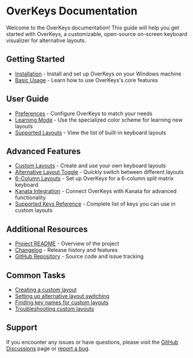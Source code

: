 # OverKeys Documentation

Welcome to the OverKeys documentation! This guide will help you get started with OverKeys, a customizable, open-source on-screen keyboard visualizer for alternative layouts.

## Getting Started

- [Installation](getting-started/installation.md) - Install and set up OverKeys on your Windows machine
- [Basic Usage](user-guide/basic-usage.md) - Learn how to use OverKeys's core features

## User Guide

- [Preferences](user-guide/preferences.md) - Configure OverKeys to match your needs
- [Learning Mode](user-guide/learning-mode.md) - Use the specialized color scheme for learning new layouts
- [Supported Layouts](../README.md#features) - View the list of built-in keyboard layouts

## Advanced Features

- [Custom Layouts](advanced/custom-layouts.md) - Create and use your own keyboard layouts
- [Alternative Layout Toggle](advanced/alternative-layouts.md) - Quickly switch between different layouts
- [6-Column Layouts](advanced/6-column-layouts.md) - Set up OverKeys for a 6-column split matrix keyboard
- [Kanata Integration](advanced/kanata-integration.md) - Connect OverKeys with Kanata for advanced functionality
- [Supported Keys Reference](advanced/supported-keys.md) - Complete list of keys you can use in custom layouts

## Additional Resources

- [Project README](../README.md) - Overview of the project
- [Changelog](../CHANGELOG.md) - Release history and features
- [GitHub Repository](https://github.com/conventoangelo/OverKeys) - Source code and issue tracking

## Common Tasks

- [Creating a custom layout](advanced/custom-layouts.md#creating-custom-layouts)
- [Setting up alternative layout switching](advanced/alternative-layouts.md)
- [Finding key names for custom layouts](advanced/supported-keys.md)
- [Troubleshooting custom layouts](advanced/custom-layouts.md#troubleshooting)

## Support

If you encounter any issues or have questions, please visit the [GitHub Discussions](https://github.com/conventoangelo/OverKeys/discussions) page or [report a bug](https://github.com/conventoangelo/OverKeys/issues/new?template=bug_report.md).
